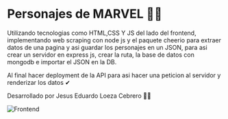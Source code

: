 # Personajes de MARVEL 🦸‍♂️
Utilizando tecnologias como HTML,CSS Y JS del lado del frontend, implementando web scraping con node js 
y el paquete cheerio para extraer datos de una pagina y asi guardar los personajes en un JSON, para asi crear un servidor en express js, crear la ruta, la base de datos con mongodb e importar el JSON en la DB.

Al final hacer deployment de la API para asi hacer una peticion al servidor y renderizar los datos ✔

Desarrollado por Jesus Eduardo Loeza Cebrero 👨‍💻


![Frontend](https://user-images.githubusercontent.com/84247208/228113465-8dce7d26-1786-4f13-bb06-e91800f12e09.png)
